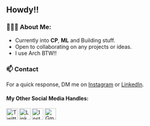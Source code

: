 ## Howdy!!

### 👨🏻‍💻 About Me:

-  Currently into **CP**, **ML** and Building stuff.
-  Open to collaborating on any projects or ideas.
-  I use Arch BTW!!

### 📫 Contact

For a quick response, DM me on [Instagram](https://www.instagram.com/akshitg_05/) or [LinkedIn](https://www.linkedin.com/in/akshit-gupta-845584222/).

#### My Other Social Media Handles:

<p align="left">
  <a href="https://twitter.com/Akshit82813613" target="_blank"><img height="30" src="https://www.vectorlogo.zone/logos/twitter/twitter-tile.svg" alt="Twitter"></a>
  <a href="https://www.linkedin.com/in/akshit-gupta-845584222/" target="_blank"><img height="30" src="https://www.vectorlogo.zone/logos/linkedin/linkedin-tile.svg" alt="LinkedIn"></a>
  <a href="https://www.instagram.com/akshitg_05/" target="_blank"><img height="30" src="https://www.vectorlogo.zone/logos/instagram/instagram-icon.svg" alt="Instagram"></a>
  <a href="mailto:akshitguptaa29@gmail.com" target="_blank"><img height="30" src="https://www.vectorlogo.zone/logos/gmail/gmail-tile.svg" alt="Gmail"></a>
</p>
<!--
<img src="./gifi.gif" alt="dancing raccoon" width="400" />
-->
